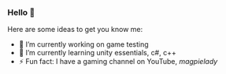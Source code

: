 ### Hello 👋


Here are some ideas to get you know me:

- 🔭 I’m currently working on game testing
- 🌱 I’m currently learning unity essentials, c#, c++
- ⚡ Fun fact: I have a gaming channel on YouTube, *magpielady*

